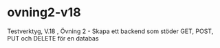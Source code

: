 # ovning2-v18
Testverktyg, V.18 , Övning 2 - Skapa ett backend som stöder GET, POST, PUT och DELETE för en databas
